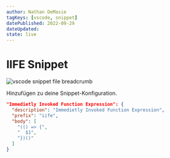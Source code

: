 ```yaml
---
author: Nathan DeMasie
tagKeys: [vscode, snippet]
datePublished: 2022-09-29
dateUpdated:
state: live
---
```


# IIFE Snippet

<img src="/blog-post/4qgx-snippet-iife/breadcrumb.png" alt="vscode snippet file breadcrumb" />

Hinzufügen zu deine Snippet-Konfiguration.

```json title="typescript.json"
"Immedietly Invoked Function Expression": {
  "description": "Immedietly Invoked Function Expression",
  "prefix": "iife",
  "body": [
    "(() => {",
    "  $1",
    "})()"
  ]
}
```
